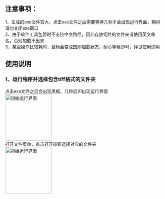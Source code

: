 ## 注意事项：
1、生成的exe文件较大，点击exe文件之后需要等待几秒才会出现运行界面，期间请勿关闭exe窗口  
2、由于软件工具包暂时不支持中文路径，因此存放切片的文件夹请使用英文命名，否则加载不出来  
3、某些操作比较耗时，鼠标会变成圆圈加载状态，耐心等候即可，详见使用说明  

## 使用说明
### 1、运行程序并选择包含tiff格式的文件夹
点击exe文件之后会出现黑框，几秒后即出现运行界面  
<img src="https://github.com/lpw007/ManualStitcher/master/imgs/initial.jpg" width="150" height="150" alt="初始运行界面"/>  
打开文件菜单，点击打开按钮选择对应的文件夹  
<img src="https://github.com/lpw007/ManualStitcher/master/imgs/openFile.jpg" width="150" height="150" alt="初始运行界面"/>
